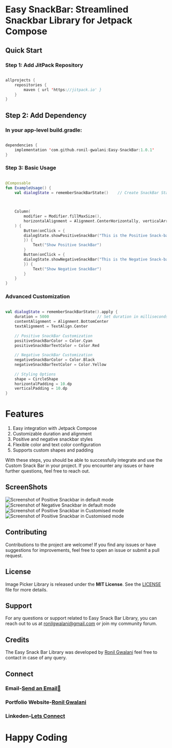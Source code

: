 # Easy SnackBar: Streamlined Snackbar Library for Jetpack Compose

## Quick Start
### Step 1: Add JitPack Repository

```kotlin

allprojects {
    repositories {
        maven { url 'https://jitpack.io' }
    }
}
```
## Step 2: Add Dependency
### In your app-level build.gradle:
```kotlin

dependencies {
    implementation 'com.github.ronil-gwalani:Easy-SnackBar:1.0.1'
}
```
###  Step 3: Basic Usage

```kotlin

@Composable
fun ExampleUsage() {
    val dialogState = rememberSnackBarState()    // Create SnackBar State

    
  
    Column(
        modifier = Modifier.fillMaxSize(),
        horizontalAlignment = Alignment.CenterHorizontally, verticalArrangement = Arrangement.Center
    ) {
        Button(onClick = {
        dialogState.showPositiveSnackBar("This is the Positive Snack-bar") \\ Use Possitive Snackbar Like this 
        }) {
            Text("Show Positive SnackBar")
        }
        Button(onClick = { 
        dialogState.showNegativeSnackBar("This is the Negative Snack-bar") \\ Use Negetive Snackbar Like this 
        }) {
            Text("Show Negative SnackBar")
        }
    }
}

```
### Advanced Customization

```kotlin
 
val dialogState = rememberSnackBarState().apply {
    duration = 5000                     // Set duration in milliseconds
    contentAlignment = Alignment.BottomCenter
    textAlignment = TextAlign.Center
    
    // Positive SnackBar Customization
    positiveSnackBarColor = Color.Cyan
    positiveSnackBarTextColor = Color.Red
    
    // Negative SnackBar Customization
    negativeSnackBarColor = Color.Black
    negativeSnackBarTextColor = Color.Yellow
    
    // Styling Options
    shape = CircleShape
    horizontalPadding = 10.dp
    verticalPadding = 10.dp
}

```

# Features
1. Easy integration with Jetpack Compose
2. Customizable duration and alignment
3. Positive and negative snackbar styles
4. Flexible color and text color configuration
5. Supports custom shapes and padding

With these steps, you should be able to successfully integrate and use the Custom Snack Bar in your project. If you encounter any issues or have further questions, feel free to reach out.

## ScreenShots

![Screenshot of Positive Snackbar in default mode](https://github.com/ronil-gwalani/Easy-SnackBar/blob/main/CustomSnackBar/screenshots/image1.png)
![Screenshot of Negative Snackbar in default mode](https://github.com/ronil-gwalani/Easy-SnackBar/blob/main/CustomSnackBar/screenshots/image2.png)
![Screenshot of Positive Snackbar in Customised mode](https://github.com/ronil-gwalani/Easy-SnackBar/blob/main/CustomSnackBar/screenshots/image3.png)
![Screenshot of Positive Snackbar in Customised mode](https://github.com/ronil-gwalani/Easy-SnackBar/blob/main/CustomSnackBar/screenshots/image4.png)




## Contributing

Contributions to the project are welcome! If you find any issues or have suggestions for improvements, feel free to open an issue or submit a pull request.

## License

Image Picker Library is released under the **MIT License**. See the [LICENSE](https://en.wikipedia.org/wiki/MIT_License) file for more details.

## Support

For any questions or support related to Easy Snack Bar Library, you can reach out to us at ronilgwalani@gmail.com or join my community forum.

## Credits

The Easy Snack Bar Library was developed by [Ronil Gwalani](https://github.com/ronilgwalnai) feel free to contact in case of any query.

## Connect 

### Email-[Send an Email📧](ronilgwalani@gmail.com)

### Portfolio Website-[Ronil Gwalani](ronildeveloper.in)

### Linkeden-[Lets Connect](https://www.linkedin.com/in/ronil-gwalani/)

# **Happy Coding**








